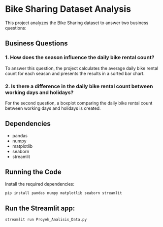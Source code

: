 # Bike Sharing Dataset Analysis

This project analyzes the Bike Sharing dataset to answer two business questions:

## Business Questions

### 1. How does the season influence the daily bike rental count?

To answer this question, the project calculates the average daily bike rental count for each season and presents the results in a sorted bar chart.

### 2. Is there a difference in the daily bike rental count between working days and holidays?

For the second question, a boxplot comparing the daily bike rental count between working days and holidays is created.

## Dependencies

- pandas
- numpy
- matplotlib
- seaborn
- streamlit

## Running the Code

Install the required dependencies:

```bash
pip install pandas numpy matplotlib seaborn streamlit
```

## Run the Streamlit app:

    streamlit run Proyek_Analisis_Data.py
